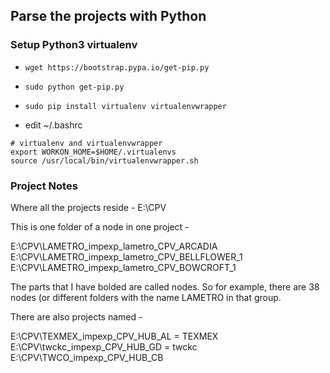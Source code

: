 ## Parse the projects with Python

### Setup Python3 virtualenv
- `wget https://bootstrap.pypa.io/get-pip.py`
- `sudo python get-pip.py`
- `sudo pip install virtualenv virtualenvwrapper`

- edit ~/.bashrc

```bashrc
# virtualenv and virtualenvwrapper
export WORKON_HOME=$HOME/.virtualenvs
source /usr/local/bin/virtualenvwrapper.sh
```

### Project Notes
Where all the projects reside -
E:\CPV

This is one folder of a node in one project -

E:\CPV\LAMETRO_impexp_lametro_CPV_ARCADIA
E:\CPV\LAMETRO_impexp_lametro_CPV_BELLFLOWER_1
E:\CPV\LAMETRO_impexp_lametro_CPV_BOWCROFT_1

The parts that I have bolded are called nodes.  So for example, there are 38 nodes (or different folders with the name LAMETRO in that group.

There are also projects named -

E:\CPV\TEXMEX_impexp_CPV_HUB_AL = TEXMEX
E:\CPV\twckc_impexp_CPV_HUB_GD = twckc
E:\CPV\TWCO_impexp_CPV_HUB_CB
